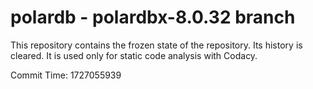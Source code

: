 # polardb - polardbx-8.0.32 branch

This repository contains the frozen state of the repository.
Its history is cleared. It is used only for static code
analysis with Codacy.

Commit Time: 1727055939